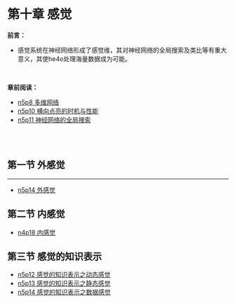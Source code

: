 # 第十章 感觉

**前言：**

- 感觉系统在神经网络形成了感觉维，其对神经网络的全局搜索及类比等有重大意义，其使he4o处理海量数据成为可能。

  ​


**章前阅读：**

- [n5p8 多维网络](../../手写笔记/Note5.md#n5p8-多维网络)
- [n5p10 横向点亮的时机与性能](../../手写笔记/Note5.md#n5p10-横向点亮的时机与性能)
- [n5p11 神经网络的全局搜索](../../手写笔记/Note5.md#n5p11-神经网络的全局搜索)




<br><br>

## 第一节 外感觉

---

* [n5p14 外感觉](../../手写笔记/Note5.md#n5p14-外感觉)



## 第二节 内感觉

* [n4p18 内感觉](../../手写笔记/Note4.md#n4p18内感觉)



## 第三节 感觉的知识表示

* [n5p12 感觉的知识表示之动态感觉](../../手写笔记/Note5.md#n5p12-感觉的知识表示之动态感觉)
* [n5p13 感觉的知识表示之静态感觉](../../手写笔记/Note5.md#n5p13-感觉的知识表示之静态感觉)
* [n5p14 感觉的知识表示之数据感觉](../../手写笔记/Note5.md#n5p14-感觉的知识表示之数据感觉)

